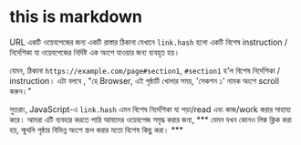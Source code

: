 # this is markdown
URL একটি ওয়েবপেজের জন্য একটি রাস্তার ঠিকানা যেখানে `link.hash` হলো একটি বিশেষ instruction / নির্দেশিকা যা ওয়েবপেজের নির্দিষ্ট এক অংশে যাওয়ার জন্য ব্যবহৃত হয়। 

যেমন, ঠিকানা `https://example.com/page#section1`, `#section1` হ'ল বিশেষ নির্দেশিকা / instruction। এটা বলবে , "হে Browser, এই পৃষ্ঠাটি খোলার সময়, 'সেকশন ১' নামক অংশে scroll করুন।" 

সুতরাং, JavaScript-এ `link.hash` এমন বিশেষ নির্দেশিকা যা পড়া/read  এবং কাজ/work  করার সাহায্য করে। আমরা এটি ব্যবহার করতে পারি আমাদের ওয়েবপেজ সমৃদ্ধ করার জন্য, *** যেমন যখন কোনও লিঙ্ক ক্লিক করা হয়, স্মুথলি পৃষ্ঠার বিভিন্ন অংশে স্ক্রল করার মতো বিশেষ কিছু করা। ***

